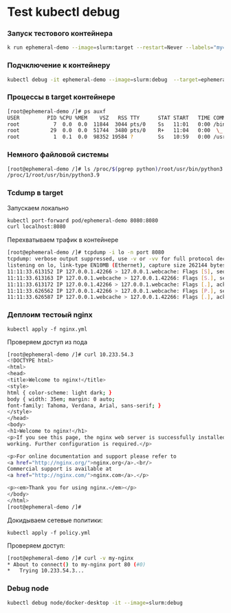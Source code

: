 # Test kubectl debug

### Запуск тестового контейнера

```bash
k run ephemeral-demo --image=slurm:target --restart=Never --labels="my=pod"
```

### Подчключение к контейнеру

```bash
kubectl debug -it ephemeral-demo --image=slurm:debug  --target=ephemeral-demo
```

### Процессы в target контейнере
```bash
[root@ephemeral-demo /]# ps auxf
USER         PID %CPU %MEM    VSZ   RSS TTY      STAT START   TIME COMMAND
root           7  0.0  0.0  11844  3044 pts/0    Ss   11:01   0:00 /bin/bash
root          29  0.0  0.0  51744  3480 pts/0    R+   11:04   0:00  \_ ps auxf
root           1  0.1  0.0  98352 19584 ?        Ss   10:59   0:00 /usr/bin/python3.9 -m http.server 8080
```
### Немного файловой системы
```bash
[root@ephemeral-demo /]# ls /proc/$(pgrep python)/root/usr/bin/python3.9
/proc/1/root/usr/bin/python3.9
```

### Tcdump в target
Запускаем локально
```bash
kubectl port-forward pod/ephemeral-demo 8080:8080
curl localhost:8080

```
Перехватываем трафик в контейнере

``` bash
[root@ephemeral-demo /]# tcpdump -i lo -n port 8080
tcpdump: verbose output suppressed, use -v or -vv for full protocol decode
listening on lo, link-type EN10MB (Ethernet), capture size 262144 bytes
11:11:33.613152 IP 127.0.0.1.42266 > 127.0.0.1.webcache: Flags [S], seq 2580796693, win 65495, options [mss 65495,sackOK,TS val 603792058 ecr 0,nop,wscale 7], length 0
11:11:33.613163 IP 127.0.0.1.webcache > 127.0.0.1.42266: Flags [S.], seq 3774223132, ack 2580796694, win 65483, options [mss 65495,sackOK,TS val 603792058 ecr 603792058,nop,wscale 7], length 0
11:11:33.613172 IP 127.0.0.1.42266 > 127.0.0.1.webcache: Flags [.], ack 1, win 512, options [nop,nop,TS val 603792058 ecr 603792058], length 0
11:11:33.626562 IP 127.0.0.1.42266 > 127.0.0.1.webcache: Flags [P.], seq 1:78, ack 1, win 512, options [nop,nop,TS val 603792071 ecr 603792058], length 77: HTTP: GET / HTTP/1.1
11:11:33.626587 IP 127.0.0.1.webcache > 127.0.0.1.42266: Flags [.], ack 78, win 511, options [nop,nop,TS val 603792071 ecr 603792071], length 0
```
### Деплоим тестоый nginx

```
kubectl apply -f nginx.yml
```

Проверяем доступ из пода

```bash
[root@ephemeral-demo /]# curl 10.233.54.3
<!DOCTYPE html>
<html>
<head>
<title>Welcome to nginx!</title>
<style>
html { color-scheme: light dark; }
body { width: 35em; margin: 0 auto;
font-family: Tahoma, Verdana, Arial, sans-serif; }
</style>
</head>
<body>
<h1>Welcome to nginx!</h1>
<p>If you see this page, the nginx web server is successfully installed and
working. Further configuration is required.</p>

<p>For online documentation and support please refer to
<a href="http://nginx.org/">nginx.org</a>.<br/>
Commercial support is available at
<a href="http://nginx.com/">nginx.com</a>.</p>

<p><em>Thank you for using nginx.</em></p>
</body>
</html>
[root@ephemeral-demo /]#
```

Докидываем сетевые политики:
```
kubectl apply -f policy.yml
```
Проверяем доступ:

```bash
[root@ephemeral-demo /]# curl -v my-nginx
* About to connect() to my-nginx port 80 (#0)
*   Trying 10.233.54.3...
```

### Debug node
```bash
kubectl debug node/docker-desktop -it --image=slurm:debug
```
